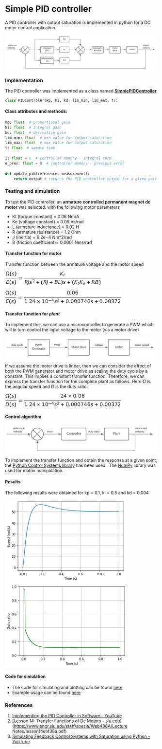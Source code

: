 # Simple PID controller



A PID controller with output saturation is implemented in python for a DC motor control application.

![Block Diagram](/images/block_diagram.svg)

### Implementation

The PID controller was implemented as a class named [**SimplePIDController**](controller.py)

```python
class PIDControler(kp, ki, kd, lim_min, lim_max, t):
```

#### Class attributes and methods:

```python
kp: float  # proportional gain
ki: float  # integral gain
kd: float  # derivative gain
lim_min: float  # min value for output saturation
lim_max: float  # max value for output saturation    
t: float  # sample time
    
i: float = 0  # controller memory - integral term
e_prev: float = 0  # controller memory - previous error
    
def update_pid(reference, measurement):
    return output # returns the PID controller output for a given pair of reference and measurement values
```

### Testing and simulation

To test the PID controller, an **armature controlled permanent magnet dc motor** was selected. with the following motor parameters

* Kt (torque constant) = 0.06 Nm/A
* Ke (voltage constant) = 0.06 Vs/rad
* L (armature inductance) = 0.02 H
* R (armature resistance) = 1.2 Ohm
* J (inertia) = 6.2e−4 Nm^2/rad
* B (friction coefficient)= 0.0001 Nms/rad

#### Transfer function for motor 
Transfer function between the armature voltage and the motor speed



![equation](images/equations/Tex2Img_2.jpg)



![equation](images/equations/Tex2Img_1.jpg)



#### Transfer function for _plant_

To implement this, we can use a microcontroller to generate a PWM which will in turn control the input voltage to the motor (via a motor drive)

<img src="images/plant.svg" />

If we assume the motor drive   is linear, then we can consider the effect of both the PWM generator and motor drive as scaling the duty cycle by a constant. This implies a constant transfer function. Therefore, we can express the transfer function for the complete plant as follows. Here Ω is the angular speed and D is the duty ratio.



![equation](images/equations/Tex2Img_3.jpg)

#### Control algorithm

<img src="images/system.svg" />

To implement the transfer function and obtain the response at a given point, the [Python Control Systems library](https://pypi.org/project/control) has been used . The [NumPy](https://numpy.org/) library was used for matrix manipulation.

#### Results

The following results were obtained for kp = 0.1, ki = 0.5 and kd = 0.004

![results](images/output_plant.png)![results](images/output_controller.png)

#### Code for simulation

* The code for simulating and plotting can be found [here](simulation.py) 
* Example usage can be found [here](simulation.ipynb)

### References

1. [Implementing the PID Controller in Software - YouTube](https://www.youtube.com/watch?v=JVqJ7uRGwoA)
2. [Lesson 14: Transfer Functions of Dc Motors - siu.edu](https://www.engr.siu.edu/staff/spezia/Web438A/Lecture Notes/lesson14et438a.pdf)
3. [Simulating Feedback Control Systems with Saturation using Python - YouTube](https://www.youtube.com/watch?v=6ivdfKfGp4k)
